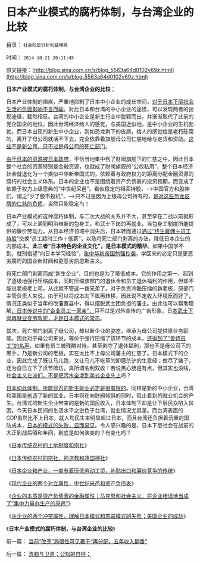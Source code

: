 # 日本产业模式的腐朽体制，与台湾企业的比较

目录： `社会阶层分析利益博羿` 

时间： `2014-10-21 20:11:45` 

原文链接：[http://blog.sina.com.cn/s/blog_5563a64d0102v69z.html](http://blog.sina.com.cn/s/blog_5563a64d0102v69z.html)

**日本产业模式的腐朽体制，与台湾企业的比较**；

日本产业体制的痼疾，严重地抑制了日本中小企业的成长空间，[对于日本下层社会生活的负面影响不言而喻](../../../2012/4/23/日本模式下的通货膨胀和“人民币汇率均衡了”.md)。对比日本和台湾的中小企业的途径，可以发现两者的出现途径，截然相反。台湾的中小企业是新生行业中脱颖而出，并渐渐取代了此前的党企国企的地位，因此台湾经济给人的感觉，与美国近似地，是中小企业的生机勃勃。而日本出现的新生中小企业，则如恐龙剥下的皮屑，给人的感觉给是老朽陈腐的，离开了母公司就活不下去，完全依靠着旗舰母公司仁慈地给与定货和资助。[这些不是新公司，只不过是母公司的死亡部门](../../../2011/11/6/MBO只对私企有效；国企MBO不是私有化.md)。

[由于日本的资源被日本政府](../../../2010/6/21/中国应该升值人民币成为美元逆差国.md)，不恰当地集中到了财阀旗舰下的仁慈之中，因此日本整个社会的资源特别是金融资源，也就成了财阀旗舰的“公权私用”，整个日本经济社会就退化为一个类似中华新帝国式的，依赖着与政府权力的距离分配金融资源的腐朽的社会主义体系。日本的企业也不是围绕着资产负债表的投资预期，而变成了依赖于权力上级恩典的“中世纪采邑”。看似稳定的相互持股，——>中国官方和股神们，谓之“少了股市投机”，——>只不过是因为上级母公司持有的，[是对这些恐龙皮屑的仁慈的负债](../../../2014/10/16/日本传统农村的宗社，神道教和靖国神社.md)，当然只能稳定鸟！

日本产业模式的这种腐朽体制，与二次大战的关系并不大，甚至早在二战以前就形成了，可以上溯到明治维新的包身工，和武士下岗的再就业。当包身工制度所能提供的廉价劳动力，从日本经济领域中消失后，日本转而通过[通过“终生雇佣＋员工持股](../../../2012/4/16/日本株式会社，终身雇佣和中小企业的真相.md)”交换“员工超时工作＋低薪”，以及将死亡部门剥离的办法，降低日本企业的内部成本。**此三者“日本特色的企业文化”，是日本模式的精华**。如果中国学不到，就别指望“向日本学习经验”，[象中华新帝国勉强抄袭](../../../2011/12/31/东亚列国经济奇迹水分大大，公有制没有增长动力.md)，学回来的必定只是更恶劣腐朽的国企新财阀和更恶劣凯恩斯主义。

将死亡部门剥离而成“新生企业”，目的也是为了降低成本。它的作用之第一，起到了逐级地强行压缩成本，同时压缩该部门的退休金和员工退休福利的作用，但却不能说老板老上司，从此就不管这一拨兄弟了。对于负责冷酷压缩的新老板，原部门主管负责人来说，由于可以将成本向下属再转移，因此说不定收入环境反而好了，情况正类似于当年的改藩置县中，得以摆脱武士团负担的藩主。由此也可以帮助理解[，日本传说中的“企业员工一家亲”，](../../../2012/4/16/日本株式会社，终身雇佣和中小企业的真相.md)只不过是对外宣传的广告形象，日[本武士下岗再就业变劳改犯，才是日本模式的常态](../../../2014/9/30/明治维新的弯路，武士下岗再就业，日本国企的包身工.md)。

其次，死亡部门剥离了母公司，却以新企业的姿态，继承为母公司提供原业务职能。因此对于母公司来说，等价于强行压缩了该环节的成本，[还得到了“善待员工”的名声](../../../2014/10/2/明治维新国企改革中出现的财阀和包身工.md)。如果有员工被残酷对待，甚至剥夺了退休福利，那也不是母公司下的黑手，乃是新公司的老板，实在太比不上母公司藩主的仁慈了。日本模式下的企业，因此完成了既让马儿跑，又让马儿不吃草的卸磨杀驴的生意经；做尽了婊子，还为自已立下了贞节牌坊，真所谓名利双收！若说黑心肠是有点，但其实也没啥，社[会主义左派们，不是把污水全泼到美式企业头上](../../../2011/1/6/日本传统文化拖了日本经济的后腿.md)吗？

[日本如此体制，所能容忍的新生就业必定是很有限的](../../../2012/4/9/日本模式是看上去成功的失败.md)。同样是新的中小企业，台湾和美国是创造了新的就业，日本则在向财阀倾斜的同时，阻止着新的就业机会的产生。台湾式的新生企业带来的是新的国民收入，日本体制下却是让下层民众陷入贫困。今天日本民间的生活水平之逊色于台湾，就业情况尤其差。而台湾表面的GDP虽然比不上日本，就人均民生来明显超过日本，而且台湾还负担着沉重的国防成本，[日本的模式的失败，显而易见](../../../2012/2/23/地方政府迷恋香港模式，中央政策倾慕日本模式.md)。令人感兴趣的是，日本下层社会在战前的大正到战后昭和年间，到底是如何演变的？有变化吗？

《[日本传统农村的土地制度和宗社](../../../2014/10/15/日本传统农村的土地制度和宗社.md)》

《[日本传统农村的宗社，神道教和靖国神社](../../../2014/10/16/日本传统农村的宗社，神道教和靖国神社.md)》

《[日本企业和产业，一直有着压低劳动工资，补贴出口和廉价竞争的传统](../../../2014/10/17/日本传统农村，企业和黑社会暴力团之间关系.md)》

《[现代企业的两个对立属性，中世纪采邑和资产负债表](../../../2014/10/18/现代企业的两个对立属性，中世纪采邑和资产负债表.md)》

《[企业的本质是资产负债表的金融属性；马克思和社会主义，将企业错误地当成了“集中力量办生产的采邑”](../../../2014/10/19/企业的本质是资产负债表的金融属性，科斯和熊彼特的错误.md)》

《[从企业的两个冲突属性，理解日本模式和苏联模式的失败；美国企业的成功](../../../2014/10/20/从企业的两个冲突属性，理解日本和苏联的失败，美国的成功.md)》

《**日本产业模式的腐朽体制，与台湾企业的比较**》

前一篇： [当前“改革”局限性可见著于“再分配，五年收入翻番”](../../../2014/10/21/当前“改革”局限性可见著于“再分配，五年收入翻番”.md)

后一篇： [洗脑与卫道；公知的自持；](../../../2014/10/18/洗脑与卫道；公知的自持；.md)

